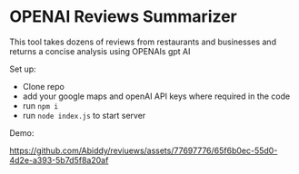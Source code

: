 # OPENAI Reviews Summarizer

This tool takes dozens of reviews from restaurants and businesses and returns a concise analysis using OPENAIs gpt AI


Set up:

- Clone repo
- add your google maps and openAI API keys where required in the code
- run `npm i` 
- run `node index.js` to start server

Demo:

https://github.com/Abiddy/reviuews/assets/77697776/65f6b0ec-55d0-4d2e-a393-5b7d5f8a20af


